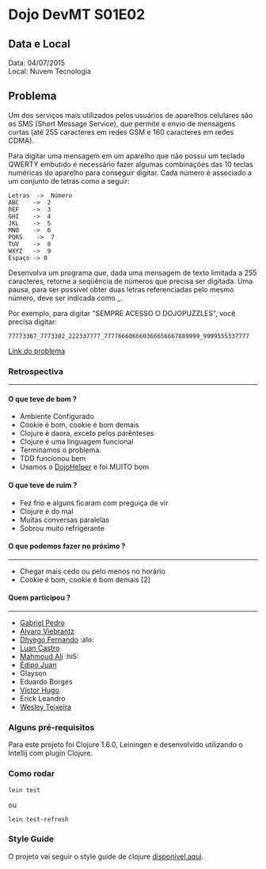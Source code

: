 # Dojo DevMT S01E02 

## Data e Local
Data: 04/07/2015  
Local: Nuvem Tecnologia  

## Problema
Um dos serviços mais utilizados pelos usuários de aparelhos celulares são os SMS (Short Message Service), que permite o envio de mensagens curtas (até 255 caracteres em redes GSM e 160 caracteres em redes CDMA).

Para digitar uma mensagem em um aparelho que não possui um teclado QWERTY embutido é necessário fazer algumas combinações das 10 teclas numéricas do aparelho para conseguir digitar. Cada número é associado a um conjunto de letras como a seguir:

	Letras  ->  Número
	ABC    ->  2 
	DEF    ->  3 
	GHI    ->  4 
	JKL    ->  5 
	MNO    ->  6 
	PQRS    ->  7 
	TUV    ->  8 
	WXYZ   ->  9 
	Espaço -> 0 

Desenvolva um programa que, dada uma mensagem de texto limitada a 255 caracteres, retorne a seqüência de números que precisa ser digitada. Uma pausa, para ser possível obter duas letras referenciadas pelo mesmo número, deve ser indicada como _.

Por exemplo, para digitar "SEMPRE ACESSO O DOJOPUZZLES", você precisa digitar:

	77773367_7773302_222337777_777766606660366656667889999_9999555337777

[Link do problema](http://dojopuzzles.com/problemas/exibe/escrevendo-no-celular/)

### Retrospectiva
--------
#### O que teve de bom ?

* Ambiente Configurado
* Cookie é bom, cookie é bom demais
* Clojure é daora, exceto pelos parênteses
* Clojure é uma linguagem funcional
* Terminamos o problema.
* TDD funcionou bem
* Usamos o [DojoHelper](https://github.com/castrolol/DojoHelper) e foi MUITO bom

#### O que teve de ruim ?

* Fez frio e alguns ficaram com preguiça de vir
* Clojure é do mal
* Muitas conversas paralelas
* Sobrou muito refrigerante

#### O que podemos fazer no próximo ?
--------

* Chegar mais cedo ou pelo menos no horário
* Cookie é bom, cookie é bom demais [2]

#### Quem participou ?
--------
* [Gabriel Pedro](https://github.com/gpedro)
* [Alvaro Viebrantz](https://github.com/alvarowolfx)
* [Dhyego Fernando](https://github.com/dhyegofernando) :alo: 
* [Luan Castro](https://github.com/castrolol)
* [Mahmoud Ali](https://github.com/akamud) :hi5: 
* [Édipo Juan](https://github.com/edipojs)
* Glayson
* Eduardo Borges
* [Victor Hugo](https://github.com/victorhsn)
* Erick Leandro
* [Wesley Teixeira](https://github.com/wesleyteixeira) 

### Alguns pré-requisitos

Para este projeto foi Clojure 1.6.0, Leiningen e desenvolvido utilizando o Intellij com plugin Clojure.

### Como rodar

```shell
lein test
```
ou

```shell
lein test-refresh
``` 

### Style Guide

O projeto vai seguir o style guide de clojure [disponível aqui](https://github.com/bbatsov/clojure-style-guide).
